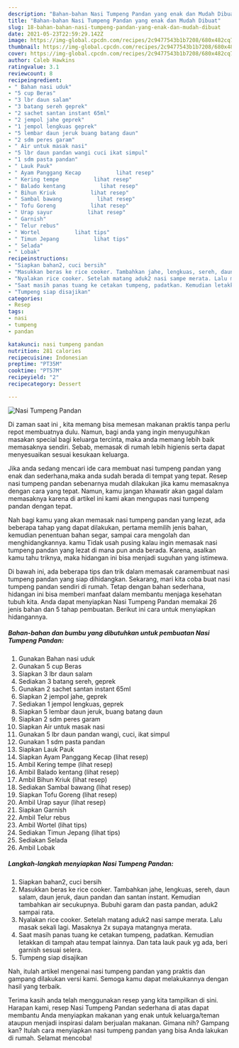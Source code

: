 ```yaml
---
description: "Bahan-bahan Nasi Tumpeng Pandan yang enak dan Mudah Dibuat"
title: "Bahan-bahan Nasi Tumpeng Pandan yang enak dan Mudah Dibuat"
slug: 18-bahan-bahan-nasi-tumpeng-pandan-yang-enak-dan-mudah-dibuat
date: 2021-05-23T22:59:29.142Z
image: https://img-global.cpcdn.com/recipes/2c9477543b1b7208/680x482cq70/nasi-tumpeng-pandan-foto-resep-utama.jpg
thumbnail: https://img-global.cpcdn.com/recipes/2c9477543b1b7208/680x482cq70/nasi-tumpeng-pandan-foto-resep-utama.jpg
cover: https://img-global.cpcdn.com/recipes/2c9477543b1b7208/680x482cq70/nasi-tumpeng-pandan-foto-resep-utama.jpg
author: Caleb Hawkins
ratingvalue: 3.1
reviewcount: 8
recipeingredient:
- " Bahan nasi uduk"
- "5 cup Beras"
- "3 lbr daun salam"
- "3 batang sereh geprek"
- "2 sachet santan instant 65ml"
- "2 jempol jahe geprek"
- "1 jempol lengkuas geprek"
- "5 lembar daun jeruk buang batang daun"
- "2 sdm peres garam"
- " Air untuk masak nasi"
- "5 lbr daun pandan wangi cuci ikat simpul"
- "1 sdm pasta pandan"
- " Lauk Pauk"
- " Ayam Panggang Kecap           lihat resep"
- " Kering tempe           lihat resep"
- " Balado kentang           lihat resep"
- " Bihun Kriuk           lihat resep"
- " Sambal bawang           lihat resep"
- " Tofu Goreng           lihat resep"
- " Urap sayur           lihat resep"
- " Garnish"
- " Telur rebus"
- " Wortel           lihat tips"
- " Timun Jepang           lihat tips"
- " Selada"
- " Lobak"
recipeinstructions:
- "Siapkan bahan2, cuci bersih"
- "Masukkan beras ke rice cooker. Tambahkan jahe, lengkuas, sereh, daun salam, daun jeruk, daun pandan dan santan instant. Kemudian tambahkan air secukupnya. Bubuhi garam dan pasta pandan, aduk2 sampai rata."
- "Nyalakan rice cooker. Setelah matang aduk2 nasi sampe merata. Lalu masak sekali lagi. Masaknya 2x supaya matangnya merata."
- "Saat masih panas tuang ke cetakan tumpeng, padatkan. Kemudian letakkan di tampah atau tempat lainnya. Dan tata lauk pauk yg ada, beri garnish sesuai selera."
- "Tumpeng siap disajikan"
categories:
- Resep
tags:
- nasi
- tumpeng
- pandan

katakunci: nasi tumpeng pandan 
nutrition: 281 calories
recipecuisine: Indonesian
preptime: "PT35M"
cooktime: "PT57M"
recipeyield: "2"
recipecategory: Dessert

---
```



![Nasi Tumpeng Pandan](https://img-global.cpcdn.com/recipes/2c9477543b1b7208/680x482cq70/nasi-tumpeng-pandan-foto-resep-utama.jpg)

Di zaman  saat ini , kita memang bisa memesan makanan praktis tanpa perlu repot membuatnya dulu. Namun, bagi anda yang ingin menyuguhkan masakan special bagi keluarga tercinta, maka anda memang lebih baik memasaknya sendiri. Sebab, memasak di rumah lebih higienis serta dapat menyesuaikan sesuai kesukaan keluarga.

Jika anda sedang mencari ide cara membuat nasi tumpeng pandan yang enak dan sederhana,maka anda sudah berada di tempat yang tepat. Resep nasi tumpeng pandan  sebenarnya mudah dilakukan jika kamu memasaknya dengan cara yang tepat. Namun, kamu jangan khawatir akan gagal dalam memasaknya 
karena di artikel ini kami akan mengupas nasi tumpeng pandan dengan tepat.  



Nah bagi kamu yang akan memasak nasi tumpeng pandan yang lezat, ada beberapa tahap yang dapat dilakukan, pertama memilih jenis bahan, kemudian penentuan bahan segar, sampai cara mengolah dan menghidangkannya. kamu Tidak usah pusing kalau ingin memasak nasi tumpeng pandan yang lezat di mana pun anda berada. Karena, asalkan kamu  tahu triknya, maka hidangan ini bisa menjadi suguhan yang istimewa.

Di bawah ini, ada beberapa tips dan trik dalam memasak caramembuat nasi tumpeng pandan yang siap dihidangkan. Sekarang, mari kita coba buat nasi tumpeng pandan sendiri di rumah. Tetap dengan bahan sederhana, hidangan ini bisa memberi manfaat dalam membantu menjaga kesehatan tubuh kita. Anda dapat menyiapkan Nasi Tumpeng Pandan memakai 26 jenis bahan dan 5 tahap pembuatan. Berikut ini cara untuk menyiapkan hidangannya.

<!--inarticleads1-->

##### Bahan-bahan dan bumbu yang dibutuhkan untuk pembuatan Nasi Tumpeng Pandan:

1. Gunakan  Bahan nasi uduk
1. Gunakan 5 cup Beras
1. Siapkan 3 lbr daun salam
1. Sediakan 3 batang sereh, geprek
1. Gunakan 2 sachet santan instant 65ml
1. Siapkan 2 jempol jahe, geprek
1. Sediakan 1 jempol lengkuas, geprek
1. Siapkan 5 lembar daun jeruk, buang batang daun
1. Siapkan 2 sdm peres garam
1. Siapkan  Air untuk masak nasi
1. Gunakan 5 lbr daun pandan wangi, cuci, ikat simpul
1. Gunakan 1 sdm pasta pandan
1. Siapkan  Lauk Pauk
1. Siapkan  Ayam Panggang Kecap           (lihat resep)
1. Ambil  Kering tempe           (lihat resep)
1. Ambil  Balado kentang           (lihat resep)
1. Ambil  Bihun Kriuk           (lihat resep)
1. Sediakan  Sambal bawang           (lihat resep)
1. Siapkan  Tofu Goreng           (lihat resep)
1. Ambil  Urap sayur           (lihat resep)
1. Siapkan  Garnish
1. Ambil  Telur rebus
1. Ambil  Wortel           (lihat tips)
1. Sediakan  Timun Jepang           (lihat tips)
1. Sediakan  Selada
1. Ambil  Lobak




<!--inarticleads2-->

##### Langkah-langkah menyiapkan Nasi Tumpeng Pandan:

1. Siapkan bahan2, cuci bersih
1. Masukkan beras ke rice cooker. Tambahkan jahe, lengkuas, sereh, daun salam, daun jeruk, daun pandan dan santan instant. Kemudian tambahkan air secukupnya. Bubuhi garam dan pasta pandan, aduk2 sampai rata.
1. Nyalakan rice cooker. Setelah matang aduk2 nasi sampe merata. Lalu masak sekali lagi. Masaknya 2x supaya matangnya merata.
1. Saat masih panas tuang ke cetakan tumpeng, padatkan. Kemudian letakkan di tampah atau tempat lainnya. Dan tata lauk pauk yg ada, beri garnish sesuai selera.
1. Tumpeng siap disajikan




Nah, itulah artikel mengenai  nasi tumpeng pandan  yang praktis dan gampang dilakukan versi kami. Semoga kamu dapat melakukannya dengan hasil yang terbaik. 

Terima kasih anda telah menggunakan resep yang kita tampilkan di sini. Harapan kami, resep  Nasi Tumpeng Pandan sederhana di atas dapat membantu Anda menyiapkan makanan yang enak untuk keluarga/teman ataupun menjadi inspirasi dalam berjualan makanan. Gimana nih? Gampang kan? Itulah cara menyiapkan nasi tumpeng pandan yang bisa Anda lakukan di rumah. Selamat mencoba!

